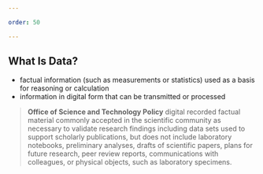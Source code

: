 ```yaml
---

order: 50

---
```


## What Is Data?

- factual information (such as measurements or statistics) used as a basis for reasoning or calculation
- information in digital form that can be transmitted or processed

<blockquote class="small"> 
<p>
<strong>Office of Science and Technology Policy</strong>
digital recorded factual material commonly accepted in the scientific community as necessary to
validate research findings including data sets used to support scholarly publications, but does not
include laboratory notebooks, preliminary analyses, drafts of scientific papers, plans for future
research, peer review reports, communications with colleagues, or physical objects, such as
laboratory specimens. 
</p>
</blockquote>




